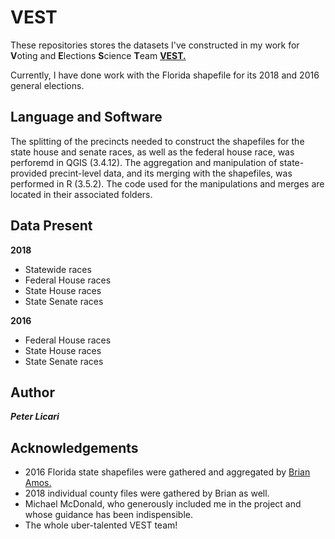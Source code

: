# VEST

These repositories stores the datasets I've constructed in my work for **V**oting and **E**lections **S**cience **T**eam [**VEST.**](https://twitter.com/vest_team)

Currently, I have done work with the Florida shapefile for its 2018 and 2016 general elections. 

## Language and Software
The splitting of the precincts needed to construct the shapefiles for the state house and senate races, as well as the federal house race, was perforemd in QGIS (3.4.12). The aggregation and manipulation of state-provided precint-level data, and its merging with the shapefiles, was performed in R (3.5.2). The code used for the manipulations and merges are located in their associated folders.

## Data Present
**2018**
* Statewide races
* Federal House races
* State House races
* State Senate races

**2016**
* Federal House races
* State House races
* State Senate races

## Author
***Peter Licari***

## Acknowledgements
* 2016 Florida state shapefiles were gathered and aggregated by [Brian Amos.](https://twitter.com/BrianAmos)
* 2018 individual county files were gathered by Brian as well. 
* Michael McDonald, who generously included me in the project and whose guidance has been indispensible.  
* The whole uber-talented VEST team!
